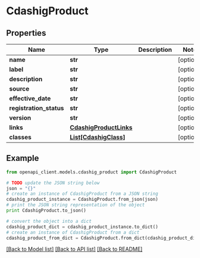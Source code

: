 # CdashigProduct


## Properties
Name | Type | Description | Notes
------------ | ------------- | ------------- | -------------
**name** | **str** |  | [optional] 
**label** | **str** |  | [optional] 
**description** | **str** |  | [optional] 
**source** | **str** |  | [optional] 
**effective_date** | **str** |  | [optional] 
**registration_status** | **str** |  | [optional] 
**version** | **str** |  | [optional] 
**links** | [**CdashigProductLinks**](CdashigProductLinks.md) |  | [optional] 
**classes** | [**List[CdashigClass]**](CdashigClass.md) |  | [optional] 

## Example

```python
from openapi_client.models.cdashig_product import CdashigProduct

# TODO update the JSON string below
json = "{}"
# create an instance of CdashigProduct from a JSON string
cdashig_product_instance = CdashigProduct.from_json(json)
# print the JSON string representation of the object
print CdashigProduct.to_json()

# convert the object into a dict
cdashig_product_dict = cdashig_product_instance.to_dict()
# create an instance of CdashigProduct from a dict
cdashig_product_from_dict = CdashigProduct.from_dict(cdashig_product_dict)
```
[[Back to Model list]](../README.md#documentation-for-models) [[Back to API list]](../README.md#documentation-for-api-endpoints) [[Back to README]](../README.md)



